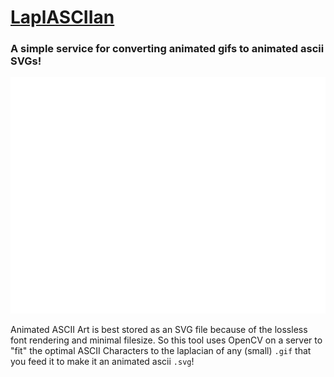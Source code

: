 # [LaplASCIIan](https://lapl-ascii-an.now.sh/)

### A simple service for converting animated gifs to animated ascii SVGs!

<a href="https://lapl-ascii-an.now.sh/"><img title="A gif of a rocket that has been converted to ASCII with LaplASCIIan!" src="exampleExport.svg"></a>

Animated ASCII Art is best stored as an SVG file because of the lossless font rendering and minimal filesize.  So this tool uses OpenCV on a server to "fit" the optimal ASCII Characters to the laplacian of any (small) `.gif` that you feed it to make it an animated ascii `.svg`!
